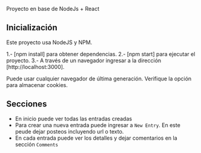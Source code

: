 Proyecto en base de NodeJs + React

## Inicialización

Este proyecto usa NodeJS y NPM.

1.- [npm install] para obtener dependencias.
2.- [npm start] para ejecutar el proyecto.
3.- A través de un navegador ingresar a la dirección [http://localhost:3000]. 

Puede usar cualquier navegador de última generación. Verifique la opción para almacenar cookies.

## Secciones

- En inicio puede ver todas las entradas creadas
- Para crear una nueva entrada puede ingresar a `New Entry`. En este peude dejar posteos incluyendo url o texto.
- En cada entrada puede ver los detalles y dejar comentarios en la sección `Comments`

